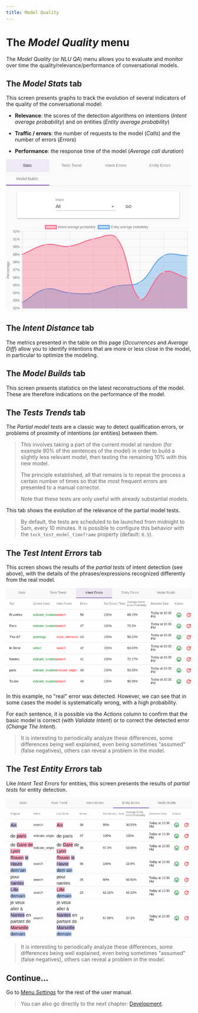 ```yaml
---
title: Model Quality
---
```


# The _Model Quality_ menu

The _Model Quality_ (or _NLU QA_) menu allows you to evaluate and monitor over time the quality/relevance/performance of conversational models.

## The _Model Stats_ tab

This screen presents graphs to track the evolution of several indicators of the quality of the conversational model:

* **Relevance**: the scores of the detection algorithms on intentions (_Intent average probability_)
and on entities (_Entity average probability_)

* **Traffic / errors**: the number of requests to the model (_Calls_) and the number of errors (_Errors_)

* **Performance**: the response time of the model (_Average call duration_)

![NLP - QA admin interface](../../img/tock-nlp-admin-qa.png "Example of relevance monitoring")

## The _Intent Distance_ tab

The metrics presented in the table on this page (_Occurrences_ and _Average Diff_) allow you to identify intentions that are
more or less close in the model, in particular to optimize the modeling.

## The _Model Builds_ tab

This screen presents statistics on the latest reconstructions of the model. These are therefore indications on
the performance of the model.

## The _Tests Trends_ tab

The _Partial model tests_ are a classic way to detect qualification errors,
or problems of proximity of intentions (or entities) between them.

> This involves taking a part of the current model at random (for example 90% of the sentences of the model) in order to build
> a slightly less relevant model, then testing the remaining 10% with this new model.
>
> The principle established, all that remains is to repeat the process a certain number of times
> so that the most frequent errors are presented to a manual corrector.
>
> Note that these tests are only useful with already substantial models.

This tab shows the evolution of the relevance of the partial model tests.

> By default, the tests are scheduled to be launched from midnight to 5am, every 10 minutes.
> It is possible to configure this behavior with the `tock_test_model_timeframe` property (default: `0.5`).

## The _Test Intent Errors_ tab

This screen shows the results of the _partial tests_ of intent detection (see above), with the details of the
phrases/expressions recognized differently from the real model.

![Tock schema](../../img/intent-errors.png "Intent error detected")

In this example, no "real" error was detected. However, we can see that in some cases the model
is systematically wrong, with a high probability.

For each sentence, it is possible via the _Actions_ column to confirm that the basic model is correct (with
_Validate Intent_) or to correct the detected error (_Change The Intent_).

> It is interesting to periodically analyze these differences, some differences being well explained, even being
>sometimes "assumed" (false negatives), others can reveal a problem in the model.

## The _Test Entity Errors_ tab

Like _Intent Test Errors_ for entities, this screen presents the results of _partial tests_ for entity detection.

![Tock schema](../../img/entity-errors.png "Entity errors detected")

> It is interesting to periodically analyze these differences, some differences being well explained, even being
>sometimes "assumed" (false negatives), others can reveal a problem in the model.

## Continue...

Go to [Menu _Settings_](../../user/studio/configuration.md.md) for the rest of the user manual.

> You can also go directly to the next chapter: [Development](../../../dev/modes.md).
